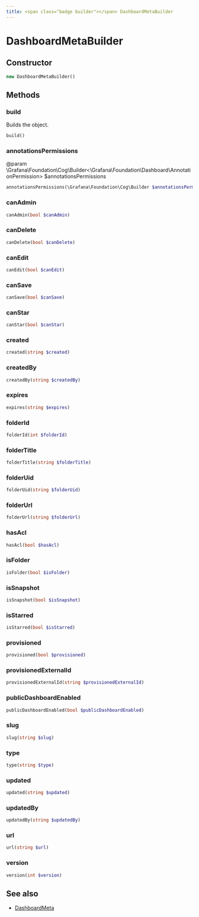 ```yaml
---
title: <span class="badge builder"></span> DashboardMetaBuilder
---
```

# <span class="badge builder"></span> DashboardMetaBuilder

## Constructor

```php
new DashboardMetaBuilder()
```
## Methods

### <span class="badge object-method"></span> build

Builds the object.

```php
build()
```

### <span class="badge object-method"></span> annotationsPermissions

@param \Grafana\Foundation\Cog\Builder<\Grafana\Foundation\Dashboard\AnnotationPermission> $annotationsPermissions

```php
annotationsPermissions(\Grafana\Foundation\Cog\Builder $annotationsPermissions)
```

### <span class="badge object-method"></span> canAdmin

```php
canAdmin(bool $canAdmin)
```

### <span class="badge object-method"></span> canDelete

```php
canDelete(bool $canDelete)
```

### <span class="badge object-method"></span> canEdit

```php
canEdit(bool $canEdit)
```

### <span class="badge object-method"></span> canSave

```php
canSave(bool $canSave)
```

### <span class="badge object-method"></span> canStar

```php
canStar(bool $canStar)
```

### <span class="badge object-method"></span> created

```php
created(string $created)
```

### <span class="badge object-method"></span> createdBy

```php
createdBy(string $createdBy)
```

### <span class="badge object-method"></span> expires

```php
expires(string $expires)
```

### <span class="badge object-method"></span> folderId

```php
folderId(int $folderId)
```

### <span class="badge object-method"></span> folderTitle

```php
folderTitle(string $folderTitle)
```

### <span class="badge object-method"></span> folderUid

```php
folderUid(string $folderUid)
```

### <span class="badge object-method"></span> folderUrl

```php
folderUrl(string $folderUrl)
```

### <span class="badge object-method"></span> hasAcl

```php
hasAcl(bool $hasAcl)
```

### <span class="badge object-method"></span> isFolder

```php
isFolder(bool $isFolder)
```

### <span class="badge object-method"></span> isSnapshot

```php
isSnapshot(bool $isSnapshot)
```

### <span class="badge object-method"></span> isStarred

```php
isStarred(bool $isStarred)
```

### <span class="badge object-method"></span> provisioned

```php
provisioned(bool $provisioned)
```

### <span class="badge object-method"></span> provisionedExternalId

```php
provisionedExternalId(string $provisionedExternalId)
```

### <span class="badge object-method"></span> publicDashboardEnabled

```php
publicDashboardEnabled(bool $publicDashboardEnabled)
```

### <span class="badge object-method"></span> slug

```php
slug(string $slug)
```

### <span class="badge object-method"></span> type

```php
type(string $type)
```

### <span class="badge object-method"></span> updated

```php
updated(string $updated)
```

### <span class="badge object-method"></span> updatedBy

```php
updatedBy(string $updatedBy)
```

### <span class="badge object-method"></span> url

```php
url(string $url)
```

### <span class="badge object-method"></span> version

```php
version(int $version)
```

## See also

 * <span class="badge object-type-class"></span> [DashboardMeta](./object-DashboardMeta.md)
